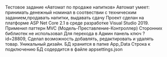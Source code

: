 Тестовое задание  «Автомат по продаже напитков»
Автомат умеет: принимать денежный номинал в соотвествии с техническим заданием,продавать напитки, выдавать сдачу
Проект сделан на платформе ASP Net Core 2.1 в среде разработке Visual Studio 2019. Применил паттерн MVC (Модель-Преставление-Контроллер)
Сторонних библиотек не использовал
Для перехода в Админ панель ключ ?id=28809, Сделал возможность добавлять, редактировать и удалять товар.
Уникальный дизайн.
БД хранится в папке App_Data
Строка к подключению БД содердится в файле appsettings.json
